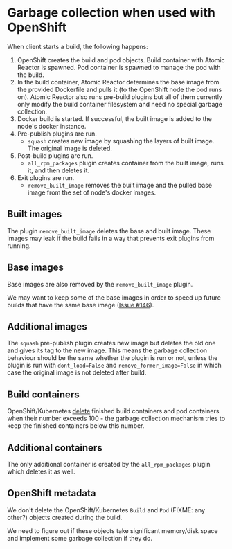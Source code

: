 # Garbage collection when used with OpenShift

When client starts a build, the following happens:

1. OpenShift creates the build and pod objects. Build container with Atomic Reactor is
   spawned. Pod container is spawned to manage the pod with the build.
2. In the build container, Atomic Reactor determines the base image from the provided
   Dockerfile and pulls it (to the OpenShift node the pod runs on). Atomic Reactor also
   runs pre-build plugins but all of them currently only modify the build
   container filesystem and need no special garbage collection.
3. Docker build is started. If successful, the built image is added to the node's
   docker instance.
4. Pre-publish plugins are run.
   * `squash` creates new image by squashing the layers of built image. The
     original image is deleted.
5. Post-build plugins are run.
   * `all_rpm_packages` plugin creates container from the built image, runs it,
     and then deletes it.
6. Exit plugins are run.
   * `remove_built_image` removes the built image and the pulled base image
     from the set of node's docker images.

## Built images

The plugin `remove_built_image` deletes the base and built image. These images
may leak if the build fails in a way that prevents exit plugins from running.

## Base images

Base images are also removed by the `remove_built_image` plugin.

We may want to keep some of the base images in order to speed up future builds
that have the same base image ([Issue #146](https://github.com/projectatomic/atomic-reactor/issues/146)).

## Additional images

The `squash` pre-publish plugin creates new image but deletes the old one and
gives its tag to the new image. This means the garbage collection behaviour
should be the same whether the plugin is run or not, unless the plugin is run
with `dont_load=False` and `remove_former_image=False` in which case the
original image is not deleted after build.

## Build containers

OpenShift/Kubernetes [delete](https://github.com/openshift/origin/issues/1859)
finished build containers and pod containers when their number exceeds 100 -
the garbage collection mechanism tries to keep the finished containers below
this number.

## Additional containers

The only additional container is created by the `all_rpm_packages` plugin which
deletes it as well.

## OpenShift metadata

We don't delete the OpenShift/Kubernetes `Build` and `Pod` (FIXME: any other?)
objects created during the build.

We need to figure out if these objects take significant memory/disk space and
implement some garbage collection if they do.
